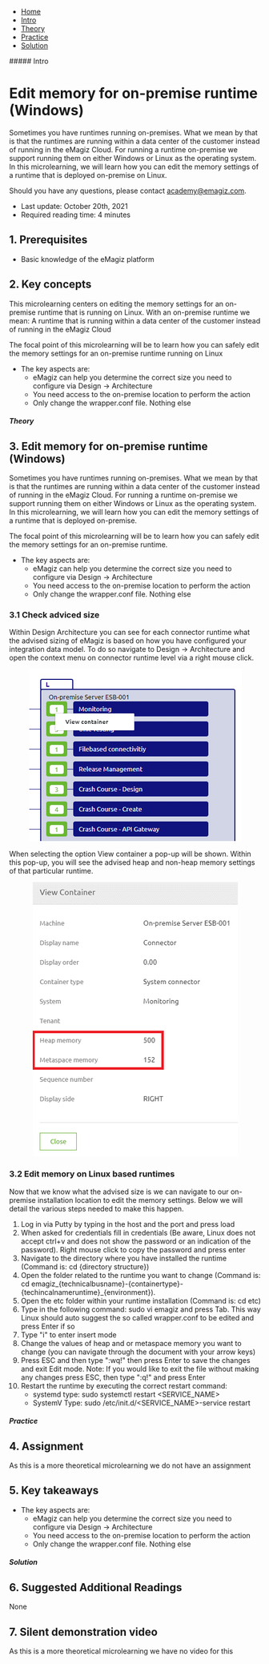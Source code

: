 <div class="ez-academy">
    <div class="ez-academy__body">
        <main class="micro-learning">
        <ul class="doc-nav">
            <li class="doc-nav__item"><a href="../../docs/microlearning/advanced-solution-architecture-index" class="doc-nav__link">Home</a></li>
            <li class="doc-nav__item"><a href="#intro" class="doc-nav__link">Intro</a></li>
            <li class="doc-nav__item"><a href="#theory" class="doc-nav__link">Theory</a></li>
            <li class="doc-nav__item"><a href="#practice" class="doc-nav__link">Practice</a></li>
            <li class="doc-nav__item"><a href="#solution" class="doc-nav__link">Solution</a></li>
        </ul>

<div class="doc">
##### Intro

# Edit memory for on-premise runtime (Windows)

Sometimes you have runtimes running on-premises. What we mean by that is that the runtimes are running within a data center of the customer instead of running in the eMagiz Cloud. For running a runtime on-premise we support running them on either Windows or Linux as the operating system. In this microlearning, we will learn how you can edit the memory settings of a runtime that is deployed on-premise on Linux.

Should you have any questions, please contact academy@emagiz.com.

- Last update: October 20th, 2021
- Required reading time: 4 minutes

## 1. Prerequisites
- Basic knowledge of the eMagiz platform

## 2. Key concepts
This microlearning centers on editing the memory settings for an on-premise runtime that is running on Linux.  With an on-premise runtime we mean: A runtime that is running within a data center of the customer instead of running in the eMagiz Cloud

The focal point of this microlearning will be to learn how you can safely edit the memory settings for an on-premise runtime running on Linux

- The key aspects are:
    - eMagiz can help you determine the correct size you need to configure via Design -> Architecture
    - You need access to the on-premise location to perform the action
    - Only change the wrapper.conf file. Nothing else

##### Theory
  
## 3. Edit memory for on-premise runtime (Windows)

Sometimes you have runtimes running on-premises. What we mean by that is that the runtimes are running within a data center of the customer instead of running in the eMagiz Cloud. For running a runtime on-premise we support running them on either Windows or Linux as the operating system. In this microlearning, we will learn how you can edit the memory settings of a runtime that is deployed on-premise.

The focal point of this microlearning will be to learn how you can safely edit the memory settings for an on-premise runtime.

- The key aspects are:
    - eMagiz can help you determine the correct size you need to configure via Design -> Architecture
    - You need access to the on-premise location to perform the action
    - Only change the wrapper.conf file. Nothing else

### 3.1 Check adviced size

Within Design Architecture you can see for each connector runtime what the advised sizing of eMagiz is based on how you have configured your integration data model. To do so navigate to Design -> Architecture and open the context menu on connector runtime level via a right mouse click.

<p align="center"><img src="../../img/microlearning/intermediate-solution-architecture-edit-memory-on-premise-runtime-windows--context-menu-view.png"></p>

When selecting the option View container a pop-up will be shown. Within this pop-up, you will see the advised heap and non-heap memory settings of that particular runtime.

<p align="center"><img src="../../img/microlearning/intermediate-solution-architecture-edit-memory-on-premise-runtime-windows--pop-up-details.png"></p>

### 3.2 Edit memory on Linux based runtimes

Now that we know what the advised size is we can navigate to our on-premise installation location to edit the memory settings. Below we will detail the various steps needed to make this happen.

1.	Log in via Putty  by typing in the host and the port and press load
2.	When asked for credentials fill in credentials (Be aware, Linux does not accept ctrl+v and does not show the password or an indication of the password). Right mouse click to copy the password and press enter 
3.	Navigate to the directory where you have installed the runtime (Command is: cd {directory structure})
4.	Open the folder related to the runtime you want to change (Command is: cd emagiz_{technicalbusname}-{containertype}-{techincalnameruntime}_{environment}).
5.	Open the etc folder within your runtime installation (Command is: cd etc)
6.	Type in the following command: sudo vi emagiz and press Tab. This way Linux should auto suggest the so called wrapper.conf to be edited and press Enter if so
7.	Type "i" to enter insert mode
8.	Change the values of heap and or metaspace memory you want to change (you can navigate through the document with your arrow keys)
9.	Press ESC and then type ":wq!" then press Enter to save the changes and exit Edit mode. Note: If you would like to exit the file without making any changes press ESC, then type ":q!" and press Enter
10. Restart the runtime by executing the correct restart command:
	-	systemd type: sudo systemctl restart <SERVICE_NAME>
	-	SystemV Type: sudo /etc/init.d/<SERVICE_NAME>-service restart


##### Practice

## 4. Assignment

As this is a more theoretical microlearning we do not have an assignment

## 5. Key takeaways

- The key aspects are:
    - eMagiz can help you determine the correct size you need to configure via Design -> Architecture
    - You need access to the on-premise location to perform the action
    - Only change the wrapper.conf file. Nothing else

##### Solution

## 6. Suggested Additional Readings

None

## 7. Silent demonstration video

As this is a more theoretical microlearning we have no video for this

</div>
</main>
</div>
</div>